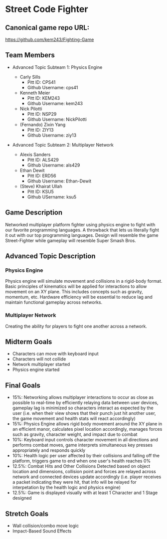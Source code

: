 # Street Code Fighter

## Canonical game repo URL:

https://github.com/kem243/Fighting-Game

## Team Members
* Advanced Topic Subteam 1: Physics Engine

	* Carly Sills
		* Pitt ID: CPS41
		* Github Username: cps41
	* Kenneth Meier
		* Pitt ID: KEM243
		* Github Username: kem243
	* Nick Pilotti
		* Pitt ID: NSP29
		* Github Username: NickPilotti
	* (Fernando) Zixin Yang
		* Pitt ID: ZIY13
		* Github Username: ziy13

* Advanced Topic Subteam 2: Multiplayer Network

	* Alexis Sanders
		* Pitt ID: ALS429
		* Github Username: als429
	* Ethan Dewit
		* Pitt ID: ERD56
		* Github Username: Ethan-Dewit
	* (Steve) Khairat Ullah
		* Pitt ID: KSU5
		* Github USername: ksu5

## Game Description

Networked multiplayer platform fighter using physics engine to fight with our favorite programming languages. A 
throwback that lets us literally fight it out with our top programming languages. Design will resemble the game 
Street-Fighter while gameplay will resemble Super Smash Bros.

## Advanced Topic Description

### Physics Engine

Physics engine will simulate movement and collisions in a rigid-body format. Basic principles of kinematics will be applied for interactions to allow movement on an XY plane. This includes concepts such as gravity, momentum, etc. Hardware efficiency will be essential to reduce lag and maintain functional gameplay across networks.
    
### Multiplayer Network

Creating the ability for players to fight one another across a network. 

## Midterm Goals

* Characters can move with keyboard input
* Characters will not collide
* Network multiplayer started
* Physics engine started

## Final Goals

* 15%: Networking allows multiplayer interactions to occur as close as possible to real-time by efficiently 
relaying data between user devices, gameplay lag is minimized so characters interact as expected by the user (i.e. 
when their view shows that their punch just hit another user, the game movement and health stats will react 
accordingly)
* 15%: Physics Engine allows rigid body movement around the XY plane in an efficient manor, calculates pixel 
location accordingly, manages forces such as gravity, character weight, and impact due to combat
* 10%: Keyboard input controls character movement in all directions and performs combat moves, game interprets simultaneous key presses appropriately and responds quickly
* 10%: Health logic per user affected by their collisions and falling off the platform, triggers game to end when 
one user's health reaches 0%
* 12.5%: Combat Hits and Other Collisions Detected based on object location and dimensions, collision point and 
forces are relayed across network and connected devices update accordingly (i.e. player receives a packet 
indicating they were hit, that info will be relayed for interpetation by the health logic and physics engine)
* 12.5%: Game is displayed visually with at least 1 Character and 1 Stage designed

## Stretch Goals

* Wall collision/combo move logic
* Impact-Based Sound Effects

